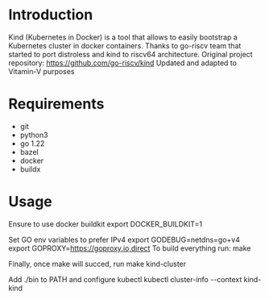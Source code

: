 # Introduction

Kind (Kubernetes in Docker) is a tool that allows to easily bootstrap a Kubernetes cluster in docker containers.
Thanks to go-riscv team that started to port distroless and kind to riscv64 architecture. 
Original project repository: https://github.com/go-riscv/kind
Updated and adapted to Vitamin-V purposes

# Requirements
- git
- python3
- go 1.22
- bazel
- docker
- buildx


# Usage
Ensure to use docker buildkit
	export DOCKER_BUILDKIT=1

Set GO env variables to prefer IPv4
	export GODEBUG=netdns=go+v4
	export GOPROXY=https://goproxy.io,direct
To build everything run:
	make

Finally, once make will succed, run
	make kind-cluster

Add ./bin to PATH and configure kubectl
	kubectl cluster-info --context kind-kind

